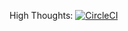 High Thoughts:
[![CircleCI](https://circleci.com/gh/tianhaoz95/high-thoughts.svg?style=svg)](https://circleci.com/gh/tianhaoz95/high-thoughts)
